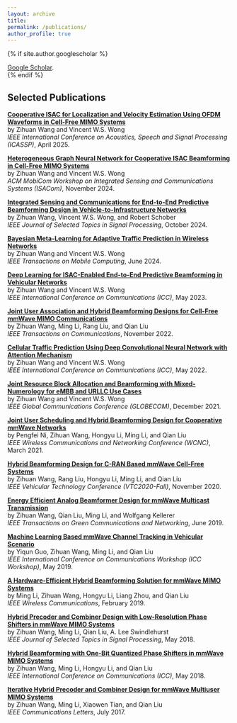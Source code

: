 ```yaml
---
layout: archive
title: 
permalink: /publications/
author_profile: true
---
```


{% if site.author.googlescholar %}
  <div class="wordwrap"><a href="{{site.author.googlescholar}}">Google Scholar</a>.</div>
{% endif %}


Selected Publications
------
[**Cooperative ISAC for Localization and Velocity Estimation Using OFDM Waveforms in Cell-Free MIMO Systems**](http://zihuanwang.github.io/files/WW-ICASSP-2025.pdf)<br>
by Zihuan Wang and Vincent W.S. Wong <br>
*IEEE International Conference on Acoustics, Speech and Signal Processing (ICASSP)*, April 2025. 

[**Heterogeneous Graph Neural Network for Cooperative ISAC Beamforming in Cell-Free MIMO Systems**](http://zihuanwang.github.io/files/ISACom_3636534.3698223.pdf)<br>
by Zihuan Wang and Vincent W.S. Wong <br>
*ACM MobiCom Workshop on Integrated Sensing and Communications Systems (ISACom)*, November 2024. 

[**Integrated Sensing and Communications for End-to-End Predictive Beamforming Design in Vehicle-to-Infrastructure Networks**](http://zihuanwang.github.io/files/Integrated_Sensing_and_Communications_for_End-to-End_Predictive_Beamforming_Design_in_Vehicle-to-Infrastructure_Networks.pdf)<br>
by Zihuan Wang, Vincent W.S. Wong, and Robert Schober <br>
*IEEE Journal of Selected Topics in Signal Processing*, October 2024. 

[**Bayesian Meta-Learning for Adaptive Traffic Prediction in Wireless Networks**](http://zihuanwang.github.io/files/Bayesian_Meta-Learning_for_Adaptive_Traffic_Prediction_in_Wireless_Networks.pdf)<br>
by Zihuan Wang and Vincent W.S. Wong <br>
*IEEE Transactions on Mobile Computing*, June 2024. 

[**Deep Learning for ISAC-Enabled End-to-End Predictive Beamforming in Vehicular Networks**](http://zihuanwang.github.io/files/Deep_Learning_for_ISAC-Enabled_End-to-End_Predictive_Beamforming_in_Vehicular_Networks.pdf)<br>
by Zihuan Wang and Vincent W.S. Wong <br>
*IEEE International Conference on Communications (ICC)*, May 2023. 

[**Joint User Association and Hybrid Beamforming Designs for Cell-Free mmWave MIMO Communications**](http://zihuanwang.github.io/files/Joint_User_Association_and_Hybrid_Beamforming_Designs_for_Cell-Free_mmWave_MIMO_Communications.pdf)<br>
by Zihuan Wang, Ming Li, Rang Liu, and Qian Liu <br>
*IEEE Transactions on Communications*, November 2022. 

[**Cellular Traffic Prediction Using Deep Convolutional Neural Network with Attention Mechanism**](http://zihuanwang.github.io/files/WW-ICC-2022.pdf)<br>
by Zihuan Wang and Vincent W.S. Wong <br>
*IEEE International Conference on Communications (ICC)*, May 2022. 

[**Joint Resource Block Allocation and Beamforming with Mixed-Numerology for eMBB and URLLC Use Cases**](http://zihuanwang.github.io/files/Joint_Resource_Block_Allocation_and_Beamforming_with_Mixed-Numerology_for_eMBB_and_URLLC_Use_Cases.pdf)<br>
by Zihuan Wang and Vincent W.S. Wong <br>
*IEEE Global Communications Conference (GLOBECOM)*, December 2021. 

[**Joint User Scheduling and Hybrid Beamforming Design for Cooperative mmWave Networks**](http://zihuanwang.github.io/files/Joint_User_Scheduling_and_Hybrid_Beamforming_Design_for_Cooperative_mmWave_Networks.pdf)<br>
by Pengfei Ni, Zihuan Wang, Hongyu Li, Ming Li, and Qian Liu <br>
*IEEE Wireless Communications and Networking Conference (WCNC)*, March 2021. 

[**Hybrid Beamforming Design for C-RAN Based mmWave Cell-Free Systems**](http://zihuanwang.github.io/files/Hybrid_Beamforming_Design_for_C-RAN_Based_mmWave_Cell-Free_Systems.pdf)<br>
by Zihuan Wang, Rang Liu, Hongyu Li, Ming Li, and Qian Liu <br>
*IEEE Vehicular Technology Conference (VTC2020-Fall)*, November 2020. 

[**Energy Efficient Analog Beamformer Design for mmWave Multicast Transmission**](http://zihuanwang.github.io/files/Energy_Efficient_Analog_Beamformer_Design_for_mmWave_Multicast_Transmission.pdf)<br>
by Zihuan Wang, Qian Liu, Ming Li, and Wolfgang Kellerer <br>
*IEEE Transactions on Green Communications and Networking*, June 2019. 

[**Machine Learning Based mmWave Channel Tracking in Vehicular Scenario**](http://zihuanwang.github.io/files/Machine_Learning_Based_mmWave_Channel_Tracking_in_Vehicular_Scenario.pdf)<br>
by Yiqun Guo, Zihuan Wang, Ming Li, and Qian Liu <br>
*IEEE International Conference on Communications Workshop (ICC Workshop)*, May 2019. 

[**A Hardware-Efficient Hybrid Beamforming Solution for mmWave MIMO Systems**](http://zihuanwang.github.io/files/A_Hardware-Efficient_Hybrid_Beamforming_Solution_for_mmWave_MIMO_Systems.pdf)<br>
by Ming Li, Zihuan Wang, Hongyu Li, Liang Zhou, and Qian Liu <br>
*IEEE Wireless Communications*, February 2019. 

[**Hybrid Precoder and Combiner Design with Low-Resolution Phase Shifters in mmWave MIMO Systems**](http://zihuanwang.github.io/files/Hybrid_Precoder_and_Combiner_Design_With_Low-Resolution_Phase_Shifters_in_mmWave_MIMO_Systems.pdf)<br>
by Zihuan Wang, Ming Li, Qian Liu, A. Lee Swindlehurst <br>
*IEEE Journal of Selected Topics in Signal Processing*, May 2018. 

[**Hybrid Beamforming with One-Bit Quantized Phase Shifters in mmWave MIMO Systems**](http://zihuanwang.github.io/files/Hybrid_Beamforming_with_One-Bit_Quantized_Phase_Shifters_in_mmWave_MIMO_Systems.pdf)<br>
by Zihuan Wang, Ming Li, Hongyu Li, and Qian Liu <br>
*IEEE International Conference on Communications (ICC)*, May 2018. 

[**Iterative Hybrid Precoder and Combiner Design for mmWave Multiuser MIMO Systems**](http://zihuanwang.github.io/files/Iterative_Hybrid_Precoder_and_Combiner_Design_for_mmWave_Multiuser_MIMO_Systems.pdf)<br>
by Zihuan Wang, Ming Li, Xiaowen Tian, and Qian Liu <br>
*IEEE Communications Letters*, July 2017. 



